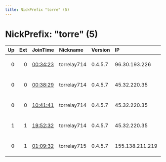 ```yaml
---
title: NickPrefix "torre" (5)
---
```


# NickPrefix: "torre" (5)

|   Up |   Ext | JoinTime                                                                                            | Nickname    | Version   | IP              | AS          | CC   |   ORp |   Dirp | OS    | Contact                            |   eFamMembers |
|-----:|------:|:----------------------------------------------------------------------------------------------------|:------------|:----------|:----------------|:------------|:-----|------:|-------:|:------|:-----------------------------------|--------------:|
|    0 |     0 | [00:34:23](https://metrics.torproject.org/rs.html#details/DC05FA093BDA69BE0A277D92231F01BDAD215495) | torrelay714 | 0.4.5.7   | 96.30.193.226   | Choopa, LLC | us   |  9001 |      0 | Linux | torrelay714 at gmail dot com tor-r |             1 |
|    0 |     0 | [00:38:29](https://metrics.torproject.org/rs.html#details/74D5365DA3ACD6EB133143D61F6CF58E529C0DBE) | torrelay714 | 0.4.5.7   | 45.32.220.35    | Choopa, LLC | us   |  9001 |      0 | Linux | torrelay714 at gmail dot com tor-r |             1 |
|    0 |     0 | [10:41:41](https://metrics.torproject.org/rs.html#details/1752BD90EECF0627F6F4764C04A35055E131BD79) | torrelay714 | 0.4.5.7   | 45.32.220.35    | Choopa, LLC | us   |  9001 |      0 | Linux | torrelay714 at gmail dot com tor-r |             1 |
|    1 |     1 | [19:52:32](https://metrics.torproject.org/rs.html#details/2F8983F05EE599109A693AD63CF15285069934C3) | torrelay714 | 0.4.5.7   | 45.32.220.35    | Choopa, LLC | us   |  9001 |     80 | Linux | torrelay713 at gmail dot com tor-r |             1 |
|    0 |     1 | [01:09:32](https://metrics.torproject.org/rs.html#details/C6723F78535D051549A4E85A45D95396A2456AE1) | torrelay715 | 0.4.5.7   | 155.138.211.219 | Choopa, LLC | us   |  9001 |      0 | Linux | torrelay714 at gmail dot com tor-r |             1 |
